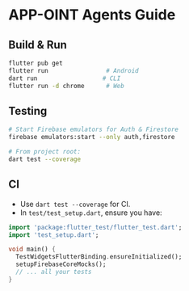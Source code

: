 # APP-OINT Agents Guide

## Build & Run

```bash
flutter pub get
flutter run                # Android
dart run                  # CLI
flutter run -d chrome      # Web
```

## Testing

```bash
# Start Firebase emulators for Auth & Firestore
firebase emulators:start --only auth,firestore

# From project root:
dart test --coverage
```

## CI

* Use `dart test --coverage` for CI.
* In `test/test_setup.dart`, ensure you have:

```dart
import 'package:flutter_test/flutter_test.dart';
import 'test_setup.dart';

void main() {
  TestWidgetsFlutterBinding.ensureInitialized();
  setupFirebaseCoreMocks();
  // ... all your tests
}
```

